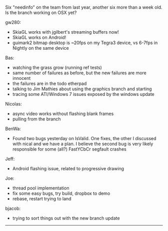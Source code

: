Six "needinfo" on the team from last year, another six more than a week old.
Is the branch working on OSX yet?


gw280:
* SkiaGL works with jgilbert's streaming buffers now!
* SkiaGL works on Android!
* guimark2 bitmap desktop is ~20fps on my Tegra3 device, vs 6-7fps in Nightly on the same device

Bas:
* watching the grass grow (running ref tests)
* same number of failures as before, but the new failures are more innocent
* the failures are in the todo etherpad
* talking to Jim Mathies about using the graphics branch and starting
* tracing some ATI/Windows 7 issues exposed by the windows update

Nicolas:
* async video works without flashing blank frames
* pulling from the branch

BenWa:
* Found two bugs yesterday on IsValid. One fixes, the other I discussed with nical and we have a plan. I believe the second bug is very likely responsible for some (all?) FastYCbCr segfault crashes

Jeff:
* Android flashing issue, related to progressive drawing

Joe:
* thread pool implementation
* fix some easy bugs, try build, dropbox to demo
* rebase, restart trying to land

bjacob:
* trying to sort things out with the new branch update

________________


